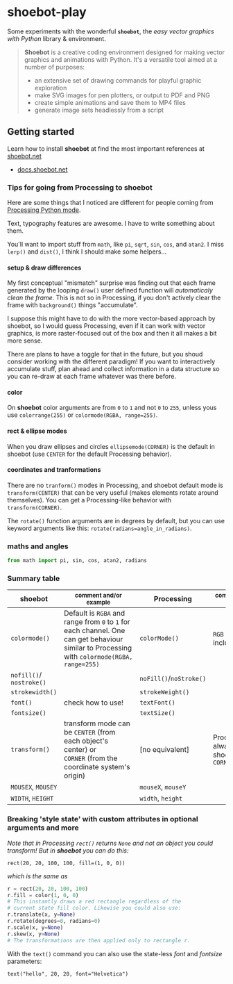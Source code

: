 # shoebot-play

Some experiments with the wonderful **`shoebot`**, the *easy vector graphics with Python* library & environment.

> **Shoebot** is a creative coding environment designed for making vector graphics and animations with Python. It's a versatile tool aimed at a number of purposes:
> - an extensive set of drawing commands for playful graphic exploration
> - make SVG images for pen plotters, or output to PDF and PNG
> - create simple animations and save them to MP4 files
> - generate image sets headlessly from a script

## Getting started

Learn how to install **shoebot** at find the most important references at [shoebot.net](https://shoebot.net)
- [docs.shoebot.net](https://docs.shoebot.net/index.html) 

### Tips for going from Processing to shoebot

Here are some things that I noticed are different for people coming from [Processing Python mode](https://abav.lugaralgum.com/como-instalar-o-processing-modo-python/index-EN.html).

Text, typography features are awesome. I have to write something about them.

You'll want to import stuff from `math`, like `pi`, `sqrt`, `sin`, `cos`, and `atan2`.
I miss `lerp()` and `dist()`, I think I should make some helpers... 


#### setup & draw differences

My first conceptual "mismatch" surprise was finding out that each frame generated by the looping `draw()` user defined function will *automaticaly clean the frame*. This is not so in Processing, if you don't actively clear the frame with `background()` things "accumulate".

I suppose this might have to do with the more vector-based approach by shoebot, so I would guess Processing, even if it can work with vector graphics, is more raster-focused out of the box and then it all makes a bit more sense.

There are plans to have a toggle for that in the future, but you shoud consider working with the different paradigm! If you want to interactively accumulate stuff, plan ahead and collect information in a data structure so you can re-draw at each frame whatever was there before.

#### color

On **shoebot** color arguments are from `0` to `1` and not `0` to `255`, unless yous use `colorrange(255)` or `colormode(RGBA, range=255)`.

#### rect & ellipse modes

When you draw ellipses and circles `ellipsemode(CORNER)` is the default in shoebot (use `CENTER` for the default Processing behavior).

#### coordinates and tranformations

There are no `tranform()` modes in Processing, and shoebot default mode is `transform(CENTER)` that can be very useful (makes elements rotate around themselves). You can get a Processing-like behavior with `transform(CORNER)`.

The `rotate()` function arguments are in degrees by default, but you can use keyword arguments like this: `rotate(radians=angle_in_radians)`.

### maths and angles

```python
from math import pi, sin, cos, atan2, radians
```

### Summary table

| shoebot                  | <sub>comment and/or example</sub>                                                                                                           | Processing              | <sub>comment and/or example</sub>             |
| ------------------------ | ------------------------------------------------------------------------------------------------------------------------------------------- | ----------------------- | --------------------------------------------- |
| `colormode()`            | Default is `RGBA` and range from `0` to `1` for each channel. One can get behaviour similar to Processing with `colormode(RGBA, range=255)` | `colorMode()`           | `RGB` or `HSB` (both include alpha)           |
| `nofill()`/ `nostroke()` |                                                                                                                                             | `noFill()`/`noStroke()` |                                               |
| `strokewidth()` |                                                                                                                                             | `strokeWeight()` |                                               |
| `font()`                 | check how to use!                                                                                                                           | `textFont()`            |                                               |
| `fontsize()`             |                                                                                                                                             | `textSize()`            |                                               |
| `transform()`            | transform mode can be `CENTER` (from each object's center) or `CORNER` (from the coordinate system's origin)                                | [no equivalent]         | Processing is alwayss like shoebot's `CORNER` |
| `MOUSEX`, `MOUSEY`       |                                                                                                                                             | `mouseX`, `mouseY`      |                                               |
| `WIDTH`, `HEIGHT`        |                                                                                                                                             | `width`, `height`       |                                               |

### Breaking 'style state' with custom attributes in optional arguments and more

*Note that in Processing `rect()` returns `None` and not an object you could transform! But in **shoebot** you can do this:*

`rect(20, 20, 100, 100, fill=(1, 0, 0))`

*which is the same as*

```python
r = rect(20, 20, 100, 100)
r.fill = color(1, 0, 0)
# This instantly draws a red rectangle regardless of the
# current state fill color. Likewise you could also use:
r.translate(x, y=None)
r.rotate(degrees=0, radians=0)
r.scale(x, y=None)
r.skew(x, y=None)
# The transformations are then applied only to rectangle r.
```

With the `text()` command you can also use the state-less *font* and *fontsize* parameters:

`text("hello", 20, 20, font="Helvetica")`
